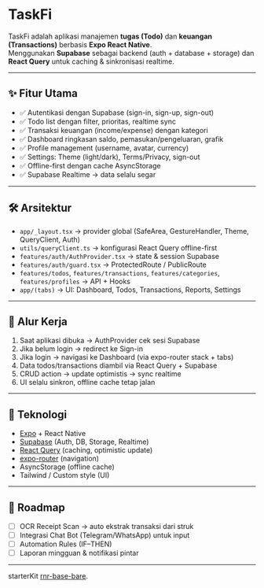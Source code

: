 # TaskFi

TaskFi adalah aplikasi manajemen **tugas (Todo)** dan **keuangan (Transactions)** berbasis **Expo React Native**.  
Menggunakan **Supabase** sebagai backend (auth + database + storage) dan **React Query** untuk caching & sinkronisasi realtime.

---

## ✨ Fitur Utama
- ✅ Autentikasi dengan Supabase (sign-in, sign-up, sign-out)
- ✅ Todo list dengan filter, prioritas, realtime sync
- ✅ Transaksi keuangan (income/expense) dengan kategori
- ✅ Dashboard ringkasan saldo, pemasukan/pengeluaran, grafik
- ✅ Profile management (username, avatar, currency)
- ✅ Settings: Theme (light/dark), Terms/Privacy, sign-out
- ✅ Offline-first dengan cache AsyncStorage
- ✅ Supabase Realtime → data selalu segar

---

## 🛠️ Arsitektur
- `app/_layout.tsx` → provider global (SafeArea, GestureHandler, Theme, QueryClient, Auth)
- `utils/queryClient.ts` → konfigurasi React Query offline-first
- `features/auth/AuthProvider.tsx` → state & session Supabase
- `features/auth/guard.tsx` → ProtectedRoute / PublicRoute
- `features/todos`, `features/transactions`, `features/categories`, `features/profiles` → API + Hooks
- `app/(tabs)` → UI: Dashboard, Todos, Transactions, Reports, Settings

---

## 🔄 Alur Kerja
1. Saat aplikasi dibuka → AuthProvider cek sesi Supabase
2. Jika belum login → redirect ke Sign-in
3. Jika login → navigasi ke Dashboard (via expo-router stack + tabs)
4. Data todos/transactions diambil via React Query + Supabase
5. CRUD action → update optimistis → sync realtime
6. UI selalu sinkron, offline cache tetap jalan

---

## 🚀 Teknologi
- [Expo](https://expo.dev/) + React Native
- [Supabase](https://supabase.com/) (Auth, DB, Storage, Realtime)
- [React Query](https://tanstack.com/query) (caching, optimistic update)
- [expo-router](https://expo.github.io/router) (navigation)
- AsyncStorage (offline cache)
- Tailwind / Custom style (UI)

---

## 📌 Roadmap
- [ ] OCR Receipt Scan → auto ekstrak transaksi dari struk
- [ ] Integrasi Chat Bot (Telegram/WhatsApp) untuk input
- [ ] Automation Rules (IF–THEN)
- [ ] Laporan mingguan & notifikasi pintar

---
starterKit [rnr-base-bare](https://github.com/a0m0rajab/rnr-base-bare).

